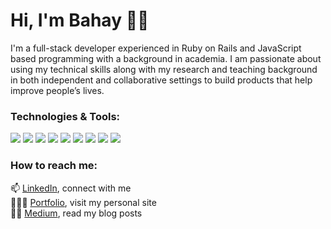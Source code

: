 # Hi, I'm Bahay 👋🏼

I'm a full-stack developer experienced in Ruby on Rails and JavaScript based programming with a background in academia. I am passionate about using my technical skills along with my research and teaching background in both independent and collaborative settings to build products that help improve people’s lives. 

### Technologies & Tools:
![](https://img.shields.io/badge/JavaScript-skill?style=for-the-badge&logo=javascript&logoColor=yellow&color=gray)
![](https://img.shields.io/badge/Ruby-skill?style=for-the-badge&logo=ruby&logoColor=red&color=gray)
![](https://img.shields.io/badge/React-skill?style=for-the-badge&logo=react&logoColor=blue&color=gray)
![](https://img.shields.io/badge/Rails-skill?style=for-the-badge&logo=ruby-on-rails&logoColor=red&color=gray)
![](https://img.shields.io/badge/HTML-skill?style=for-the-badge&logo=html5&logoColor=orange&color=gray)
![](https://img.shields.io/badge/CSS-skill?style=for-the-badge&logo=css3&logoColor=blue&color=gray)
![](https://img.shields.io/badge/PostgreSQL-skill?style=for-the-badge&logo=postgresql&logoColor=blue&color=gray)
![](https://img.shields.io/badge/Git-skill?style=for-the-badge&logo=git&logoColor=red&color=gray)
![](https://img.shields.io/badge/Bootstrap-skill?style=for-the-badge&logo=bootstrap&logoColor=563d7c&color=gray)


### How to reach me:
📫 [LinkedIn](https://www.linkedin.com/in/bahay-gulle-bilgi/), connect with me </br> 
👩🏼‍💻 [Portfolio](https://www.bahaygb.com/), visit my personal site </br>
✍🏻 [Medium](https://medium.com/@bahayg), read my blog posts </br>




<!--
**bahayg/bahayg** is a ✨ _special_ ✨ repository because its `README.md` (this file) appears on your GitHub profile.
